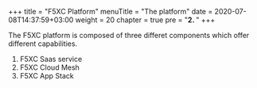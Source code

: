 +++
title = "F5XC Platform"
menuTitle = "The platform"
date = 2020-07-08T14:37:59+03:00
weight = 20
chapter = true
pre = "<b>2. </b>"
+++

The F5XC platform is composed of three differet components which offer different capabilities.  
1. F5XC Saas service
2. F5XC Cloud Mesh
3. F5XC App Stack
